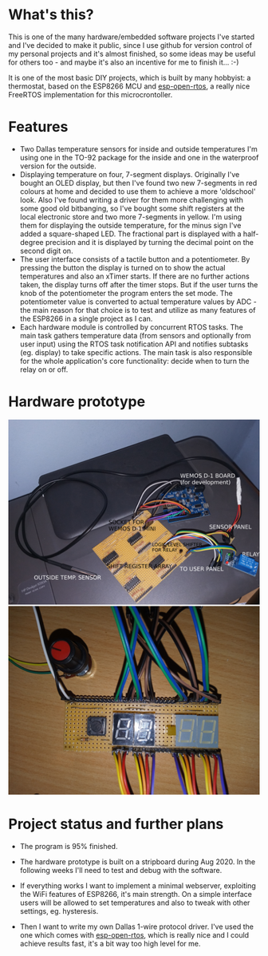 # What's this?
This is one of the many hardware/embedded software projects I've started and I've decided to make it public, since I use github for version control of my personal projects and it's almost finished, so some ideas may be useful for others too - and maybe it's also an incentive for me to finish it... :-)

It is one of the most basic DIY projects, which is built by many hobbyist: a thermostat, based on the ESP8266 MCU and [esp-open-rtos](https://github.com/SuperHouse/esp-open-rtos/), a really nice FreeRTOS implementation for this microcrontoller.

# Features
* Two Dallas temperature sensors for inside and outside temperatures
I'm using one in the TO-92 package for the inside and one in the
waterproof version for the outside.
* Displaying temperature on four, 7-segment displays.
Originally I've bought an OLED display, but then I've found two new
7-segments in red colours at home and decided to use them to achieve
a more 'oldschool' look. Also I've found writing a driver for them 
more challenging with some good old bitbanging, so I've bought some
shift registers at the local electronic store and two more 7-segments
in yellow. I'm using them for displaying the outside temperature,
for the minus sign I've added a square-shaped LED. The fractional
part is displayed with a half-degree precision and it is displayed
by turning the decimal point on the second digit on.
* The user interface consists of a tactile button and a potentiometer.
By pressing the button the display is turned on to show the actual temperatures
and also an xTimer starts. If there are no further actions taken, the display
turns off after the timer stops. But if the user turns the knob of the potentiometer
the program enters the set mode. The potentiometer value is converted to
actual temperature values by ADC - the main reason for that choice is to
test and utilize as many features of the ESP8266 in a single project as I can.
* Each hardware module is controlled by concurrent RTOS tasks. The main task
gathers temperature data (from sensors and optionally from user input) using the
RTOS task notification API and notifies subtasks (eg. display) to take specific actions.
The main task is also responsible for the whole application's core functionality:
decide when to turn the relay on or off.

# Hardware prototype
![Main panel](https://github.com/abprogramming/esp8266-thermostat/blob/master/mainpanel.png)
![User panel](https://github.com/abprogramming/esp8266-thermostat/blob/master/userpanel.png)

# Project status and further plans
* The program is 95% finished.
* The hardware prototype is built on a stripboard during Aug 2020.
In the following weeks I'll need to test and debug
with the software.

* If everything works I want to implement a minimal webserver, exploiting the
WiFi features of ESP8266, it's main strength. On a simple interface users will be allowed
to set temperatures and also to tweak with other settings, eg. hysteresis.

* Then I want to write my own Dallas 1-wire protocol driver. I've used the one which comes with
[esp-open-rtos](https://github.com/SuperHouse/esp-open-rtos/), which is really nice and I could
achieve results fast, it's a bit way too high level for me.
